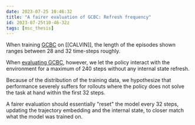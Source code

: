 ```yaml
---
date: 2023-07-25 10:46:32
title: "A fairer evaluation of GCBC: Refresh frequency"
id: 2023-07-25t10-46-32z
tags: [msc_thesis]
---
```


When training [GCBC](2023-07-11t10-17-09z.md) on [[CALVIN]], the length of the
episodes shown ranges between 28 and 32 time-steps roughly.

When [evaluating GCBC](2023-07-11t10-52-26z.md), however, we let the policy
interact with the environment for a maximum of 240 steps without any internal
state refresh.

Because of the distribution of the training data, we hypothesize that
performance severely suffers for rollouts where the policy does not solve the
task at hand within the first 32 steps.

A fairer evaluation should essentially "reset" the model every 32 steps,
updating the trajectory embedding and the internal state, to closer match what
the model was trained on.

